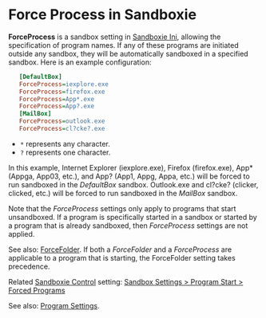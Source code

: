 # Force Process in Sandboxie

**ForceProcess** is a sandbox setting in [Sandboxie Ini](SandboxieIni.md), allowing the specification of program names. If any of these programs are initiated outside any sandbox, they will be automatically sandboxed in a specified sandbox. Here is an example configuration:

```ini
   [DefaultBox]
   ForceProcess=iexplore.exe
   ForceProcess=firefox.exe
   ForceProcess=App*.exe
   ForceProcess=App?.exe
   [MailBox]
   ForceProcess=outlook.exe
   ForceProcess=cl?cke?.exe
```

- `*` represents any character.
- `?` represents one character.

In this example, Internet Explorer (iexplore.exe), Firefox (firefox.exe), App* (Appga, App03, etc.), and App? (App1, Appg, Appa, etc.) will be forced to run sandboxed in the _DefaultBox_ sandbox. Outlook.exe and cl?cke? (clicker, clicked, etc.) will be forced to run sandboxed in the _MailBox_ sandbox.

Note that the _ForceProcess_ settings only apply to programs that start unsandboxed. If a program is specifically started in a sandbox or started by a program that is already sandboxed, then _ForceProcess_ settings are not applied.

See also: [ForceFolder](ForceFolder.md). If both a _ForceFolder_ and a _ForceProcess_ are applicable to a program that is starting, the ForceFolder setting takes precedence.

Related [Sandboxie Control](SandboxieControl.md) setting: [Sandbox Settings > Program Start > Forced Programs](ProgramStartSettings.md#forced-programs)

See also: [Program Settings](ProgramSettings.md#page-1).
